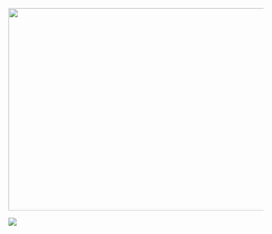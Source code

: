   <p>
  <a href="https://wakatime.com"><img src="https://wakatime.com/share/@fff0c275-f5a4-46b9-8bf0-b9d9ec98d915/3e664be4-6548-4f1c-b07c-a5d048093b7a.png" width="533" height="400"/></a>
  
   <a href="https://wakatime.com"><img src="https://wakatime.com/share/@fff0c275-f5a4-46b9-8bf0-b9d9ec98d915/9f78dce5-77a4-4941-8b87-425b616721a3.png"  /></a>

  </p>
